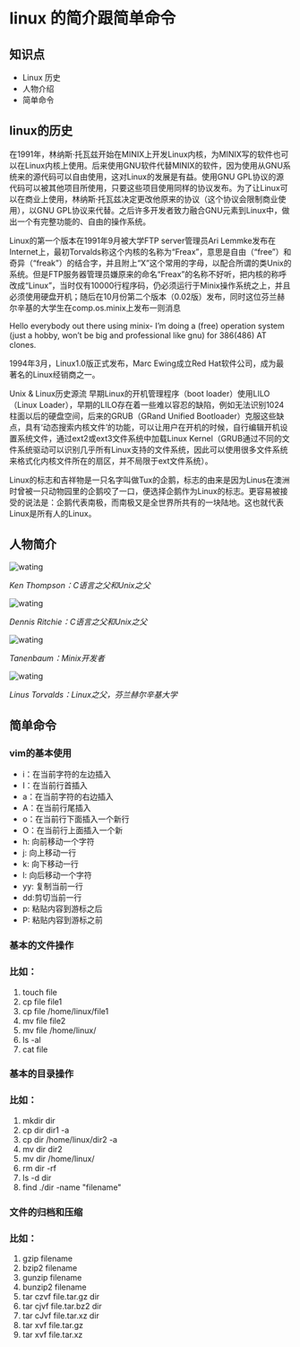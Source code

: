 # linux 的简介跟简单命令
## 知识点
  * Linux 历史
  * 人物介绍
  * 简单命令
  
## linux的历史
在1991年，林纳斯·托瓦兹开始在MINIX上开发Linux内核，为MINIX写的软件也可以在Linux内核上使用。后来使用GNU软件代替MINIX的软件，因为使用从GNU系统来的源代码可以自由使用，这对Linux的发展是有益。使用GNU GPL协议的源代码可以被其他项目所使用，只要这些项目使用同样的协议发布。为了让Linux可以在商业上使用，林纳斯·托瓦兹决定更改他原来的协议（这个协议会限制商业使用），以GNU GPL协议来代替。之后许多开发者致力融合GNU元素到Linux中，做出一个有完整功能的、自由的操作系统。

Linux的第一个版本在1991年9月被大学FTP server管理员Ari Lemmke发布在Internet上，最初Torvalds称这个内核的名称为“Freax”，意思是自由（“free”）和奇异（“freak”）的结合字，并且附上“X”这个常用的字母，以配合所谓的类Unix的系统。但是FTP服务器管理员嫌原来的命名“Freax”的名称不好听，把内核的称呼改成“Linux”，当时仅有10000行程序码，仍必须运行于Minix操作系统之上，并且必须使用硬盘开机；随后在10月份第二个版本（0.02版）发布，同时这位芬兰赫尔辛基的大学生在comp.os.minix上发布一则消息

Hello everybody out there using minix- I’m doing a (free) operation system (just a hobby, won’t be big and professional like gnu) for 386(486) AT clones.

1994年3月，Linux1.0版正式发布，Marc Ewing成立Red Hat软件公司，成为最著名的Linux经销商之一。

Unix & Linux历史源流
早期Linux的开机管理程序（boot loader）使用LILO（Linux Loader），早期的LILO存在着一些难以容忍的缺陷，例如无法识别1024柱面以后的硬盘空间，后来的GRUB（GRand Unified Bootloader）克服这些缺点，具有‘动态搜索内核文件’的功能，可以让用户在开机的时候，自行编辑开机设置系统文件，通过ext2或ext3文件系统中加载Linux Kernel（GRUB通过不同的文件系统驱动可以识别几乎所有Linux支持的文件系统，因此可以使用很多文件系统来格式化内核文件所在的扇区，并不局限于ext文件系统）。

Linux的标志和吉祥物是一只名字叫做Tux的企鹅，标志的由来是因为Linus在澳洲时曾被一只动物园里的企鹅咬了一口，便选择企鹅作为Linux的标志。更容易被接受的说法是：企鹅代表南极，而南极又是全世界所共有的一块陆地。这也就代表Linux是所有人的Linux。

## 人物简介

![wating](https://nts.newbieol.com/static/k6/mySQL/class-001/img/ken.png)   
 
 
 
 *Ken Thompson：C语言之父和Unix之父*
 
 ![wating](https://nts.newbieol.com/static/k6/mySQL/class-001/img/dennis.png)
 
 *Dennis Ritchie：C语言之父和Unix之父*
 
 ![wating](https://nts.newbieol.com/static/k6/mySQL/class-001/img/tanenbaum.png)
 
 *Tanenbaum：Minix开发者*
 
 ![wating](https://nts.newbieol.com/static/k6/mySQL/class-001/img/linus.png)
 
 *Linus Torvalds：Linux之父，芬兰赫尔辛基大学*
 
 ## 简单命令
 ### vim的基本使用
  * i：在当前字符的左边插入
  * I：在当前行首插入
  * a：在当前字符的右边插入
  * A：在当前行尾插入
  * o：在当前行下面插入一个新行
  * O：在当前行上面插入一个新
  * h: 向前移动一个字符
  * j: 向上移动一行
  * k: 向下移动一行
  * l: 向后移动一个字符
  * yy: 复制当前一行
  * dd:剪切当前一行
  * p: 粘贴内容到游标之后
  * P: 粘贴内容到游标之前
### 基本的文件操作
### 比如：
1. touch  file
2. cp file file1
3. cp file  /home/linux/file1
4. mv file   file2
5. mv file  /home/linux/
6. ls -al 
7. cat  file
### 基本的目录操作
### 比如：
1. mkdir dir
2. cp dir   dir1  -a
3. cp dir   /home/linux/dir2  -a
4. mv dir  dir2
5. mv dir  /home/linux/
6. rm  dir  -rf
7. ls -d  dir
8. find  ./dir  -name  "filename"
### 文件的归档和压缩
### 比如：
1. gzip  filename
2. bzip2  filename
3. gunzip filename
4. bunzip2  filename
5. tar czvf  file.tar.gz dir
6. tar cjvf  file.tar.bz2 dir
7. tar cJvf  file.tar.xz  dir
8. tar xvf  file.tar.gz
9. tar xvf  file.tar.xz
 
  
